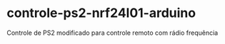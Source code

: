 # controle-ps2-nrf24l01-arduino
Controle de PS2 modificado para controle remoto com rádio frequência
